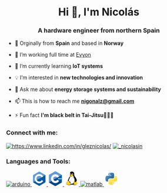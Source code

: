 <h1 align="center">Hi 👋, I'm Nicolás</h1>
<h3 align="center">A hardware engineer from northern Spain</h3>

- 📍 Orginally from **Spain** and based in **Norway**

- 🚀 I’m working full time at [Evyon](https://www.evyon.com/)

- 🌱 I’m currently learning **IoT systems**

- 💡 I’m interested in **new technologies and innovation**

- 💬 Ask me about **energy storage systems and sustainability**

- 📫 This is how to reach me **nigonalz@gmail.com**

- ⚡ Fun fact **I'm black belt in Tai-Jitsu🥋🥷🏼**

<h3 align="left">Connect with me:</h3>
<p align="left">
<a href="https://linkedin.com/in/https://www.linkedin.com/in/gleznicolas/" target="blank"><img align="center" src="https://raw.githubusercontent.com/rahuldkjain/github-profile-readme-generator/master/src/images/icons/Social/linked-in-alt.svg" alt="https://www.linkedin.com/in/gleznicolas/" height="30" width="40" /></a>
<a href="https://instagram.com/_nicolasin" target="blank"><img align="center" src="https://raw.githubusercontent.com/rahuldkjain/github-profile-readme-generator/master/src/images/icons/Social/instagram.svg" alt="_nicolasin" height="30" width="40" /></a>
</p>

<h3 align="left">Languages and Tools:</h3>
<p align="left"> <a href="https://www.arduino.cc/" target="_blank" rel="noreferrer"> <img src="https://cdn.worldvectorlogo.com/logos/arduino-1.svg" alt="arduino" width="40" height="40"/> </a> <a href="https://www.cprogramming.com/" target="_blank" rel="noreferrer"> <img src="https://raw.githubusercontent.com/devicons/devicon/master/icons/c/c-original.svg" alt="c" width="40" height="40"/> </a> <a href="https://www.w3schools.com/cpp/" target="_blank" rel="noreferrer"> <img src="https://raw.githubusercontent.com/devicons/devicon/master/icons/cplusplus/cplusplus-original.svg" alt="cplusplus" width="40" height="40"/> </a> <a href="https://www.linux.org/" target="_blank" rel="noreferrer"> <img src="https://raw.githubusercontent.com/devicons/devicon/master/icons/linux/linux-original.svg" alt="linux" width="40" height="40"/> </a> <a href="https://www.mathworks.com/" target="_blank" rel="noreferrer"> <img src="https://upload.wikimedia.org/wikipedia/commons/2/21/Matlab_Logo.png" alt="matlab" width="40" height="40"/> </a> <a href="https://www.python.org" target="_blank" rel="noreferrer"> <img src="https://raw.githubusercontent.com/devicons/devicon/master/icons/python/python-original.svg" alt="python" width="40" height="40"/> </a> </p>


